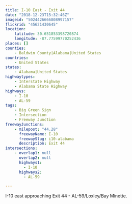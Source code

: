 ```yaml
---
title: I-10 East - Exit 44
date: "2018-12-23T15:32:46Z"
imageid: "5024426666808997157"
flickrid: "45621430645"
location:
    latitude: 30.651853398720874
    longitude: -87.77599770252436
places: []
counties:
    - Baldwin County|Alabama|United States
countries:
    - United States
states:
    - Alabama|United States
highwaytypes:
    - Interstate Highway
    - Alabama State Highway
highways:
    - I-10
    - AL-59
tags:
    - Big Green Sign
    - Intersection
    - Freeway Junction
freewayJunctions:
    - milepost: "44.28"
      freewayName: I-10
      freewaySlug: i10-alabama
      description: Exit 44
intersections:
    - overlap1: null
      overlap2: null
      highways1:
        - I-10
      highways2:
        - AL-59

---
```

I-10 east approaching Exit 44 - AL-59/Loxley/Bay Minette.